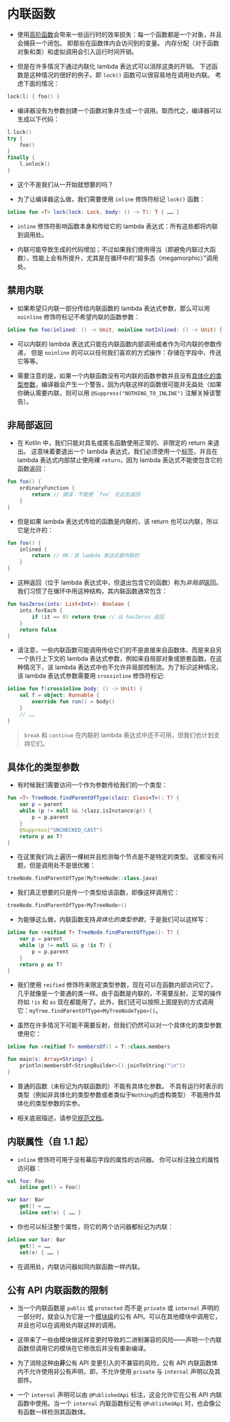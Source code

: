 # 内联函数

* 使用[高阶函数](https://www.kotlincn.net/docs/reference/lambdas.html)会带来一些运行时的效率损失：每一个函数都是一个对象，并且会捕获一个闭包。 即那些在函数体内会访问到的变量。 内存分配（对于函数对象和类）和虚拟调用会引入运行时间开销。

* 但是在许多情况下通过内联化 lambda 表达式可以消除这类的开销。 下述函数是这种情况的很好的例子。即 `lock()` 函数可以很容易地在调用处内联。 考虑下面的情况：

```kotlin
lock(l) { foo() }
```

* 编译器没有为参数创建一个函数对象并生成一个调用。取而代之，编译器可以生成以下代码：

```kotlin
l.lock()
try {
    foo()
}
finally {
    l.unlock()
}
```

* 这个不是我们从一开始就想要的吗？

* 为了让编译器这么做，我们需要使用 `inline` 修饰符标记 `lock()` 函数：

```kotlin
inline fun <T> lock(lock: Lock, body: () -> T): T { …… }
```

* `inline` 修饰符影响函数本身和传给它的 lambda 表达式：所有这些都将内联到调用处。

* 内联可能导致生成的代码增加；不过如果我们使用得当（即避免内联过大函数），性能上会有所提升，尤其是在循环中的“超多态（megamorphic）”调用处。

## 禁用内联

* 如果希望只内联一部分传给内联函数的 lambda 表达式参数，那么可以用 `noinline` 修饰符标记不希望内联的函数参数：

```kotlin
inline fun foo(inlined: () -> Unit, noinline notInlined: () -> Unit) { …… }
```

* 可以内联的 lambda 表达式只能在内联函数内部调用或者作为可内联的参数传递， 但是 `noinline` 的可以以任何我们喜欢的方式操作：存储在字段中、传送它等等。

* 需要注意的是，如果一个内联函数没有可内联的函数参数并且没有[具体化的类型参数](https://www.kotlincn.net/docs/reference/inline-functions.html#具体化的类型参数)，编译器会产生一个警告，因为内联这样的函数很可能并无益处（如果你确认需要内联，则可以用 `@Suppress("NOTHING_TO_INLINE")` 注解关掉该警告）。

## 非局部返回

* 在 Kotlin 中，我们只能对具名或匿名函数使用正常的、非限定的 return 来退出。 这意味着要退出一个 lambda 表达式，我们必须使用一个[标签](https://www.kotlincn.net/docs/reference/returns.html#返回到标签)，并且在 lambda 表达式内部禁止使用裸 `return`，因为 lambda 表达式不能使包含它的函数返回：

```kotlin
fun foo() {
    ordinaryFunction {
        return // 错误：不能使 `foo` 在此处返回
    }
}
```

* 但是如果 lambda 表达式传给的函数是内联的，该 return 也可以内联，所以它是允许的：

```kotlin
fun foo() {
    inlined {
        return // OK：该 lambda 表达式是内联的
    }
}
```

* 这种返回（位于 lambda 表达式中，但退出包含它的函数）称为*非局部*返回。 我们习惯了在循环中用这种结构，其内联函数通常包含：

```kotlin
fun hasZeros(ints: List<Int>): Boolean {
    ints.forEach {
        if (it == 0) return true // 从 hasZeros 返回
    }
    return false
}
```

* 请注意，一些内联函数可能调用传给它们的不是直接来自函数体、而是来自另一个执行上下文的 lambda 表达式参数，例如来自局部对象或嵌套函数。在这种情况下，该 lambda 表达式中也不允许非局部控制流。为了标识这种情况，该 lambda 表达式参数需要用 `crossinline` 修饰符标记:

```kotlin
inline fun f(crossinline body: () -> Unit) {
    val f = object: Runnable {
        override fun run() = body()
    }
    // ……
}
```

> `break` 和 `continue` 在内联的 lambda 表达式中还不可用，但我们也计划支持它们。

## 具体化的类型参数

* 有时候我们需要访问一个作为参数传给我们的一个类型：

```kotlin
fun <T> TreeNode.findParentOfType(clazz: Class<T>): T? {
    var p = parent
    while (p != null && !clazz.isInstance(p)) {
        p = p.parent
    }
    @Suppress("UNCHECKED_CAST")
    return p as T?
}
```

* 在这里我们向上遍历一棵树并且检测每个节点是不是特定的类型。 这都没有问题，但是调用处不是很优雅：

```kotlin
treeNode.findParentOfType(MyTreeNode::class.java)
```

* 我们真正想要的只是传一个类型给该函数，即像这样调用它：

```kotlin
treeNode.findParentOfType<MyTreeNode>()
```

* 为能够这么做，内联函数支持*具体化的类型参数*，于是我们可以这样写：

```kotlin
inline fun <reified T> TreeNode.findParentOfType(): T? {
    var p = parent
    while (p != null && p !is T) {
        p = p.parent
    }
    return p as T?
}
```

* 我们使用 `reified` 修饰符来限定类型参数，现在可以在函数内部访问它了， 几乎就像是一个普通的类一样。由于函数是内联的，不需要反射，正常的操作符如 `!is` 和 `as` 现在都能用了。此外，我们还可以按照上面提到的方式调用它：`myTree.findParentOfType<MyTreeNodeType>()`。

* 虽然在许多情况下可能不需要反射，但我们仍然可以对一个具体化的类型参数使用它：

```kotlin
inline fun <reified T> membersOf() = T::class.members

fun main(s: Array<String>) {
    println(membersOf<StringBuilder>().joinToString("\n"))
}
```

* 普通的函数（未标记为内联函数的）不能有具体化参数。 不具有运行时表示的类型（例如非具体化的类型参数或者类似于`Nothing`的虚构类型） 不能用作具体化的类型参数的实参。

* 相关底层描述，请参见[规范文档](https://github.com/JetBrains/kotlin/blob/master/spec-docs/reified-type-parameters.md)。

## 内联属性（自 1.1 起）

* `inline` 修饰符可用于没有幕后字段的属性的访问器。 你可以标注独立的属性访问器：

```kotlin
val foo: Foo
    inline get() = Foo()

var bar: Bar
    get() = ……
    inline set(v) { …… }
```

* 你也可以标注整个属性，将它的两个访问器都标记为内联：

```kotlin
inline var bar: Bar
    get() = ……
    set(v) { …… }
```

* 在调用处，内联访问器如同内联函数一样内联。

## 公有 API 内联函数的限制

* 当一个内联函数是 `public` 或 `protected` 而不是 `private` 或 `internal` 声明的一部分时，就会认为它是一个[模块级](https://www.kotlincn.net/docs/reference/visibility-modifiers.html#模块)的公有 API。可以在其他模块中调用它，并且也可以在调用处内联这样的调用。

* 这带来了一些由模块做这样变更时导致的二进制兼容的风险——声明一个内联函数但调用它的模块在它修改后并没有重新编译。

* 为了消除这种由**非**公有 API 变更引入的不兼容的风险，公有 API 内联函数体内不允许使用非公有声明，即，不允许使用 `private` 与 `internal` 声明以及其部件。

* 一个 `internal` 声明可以由 `@PublishedApi` 标注，这会允许它在公有 API 内联函数中使用。当一个 `internal` 内联函数标记有 `@PublishedApi` 时，也会像公有函数一样检测其函数体。